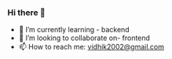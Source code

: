 ### Hi there 👋


- 🌱 I’m currently learning - backend
- 👯 I’m looking to collaborate on- frontend
- 📫 How to reach me: vidhik2002@gmail.com


